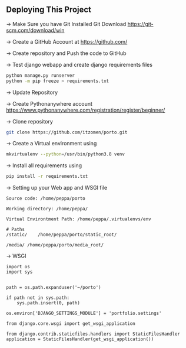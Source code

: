 ## Deploying This Project


-> Make Sure you have Git Installed
Git Download
https://git-scm.com/download/win

-> Create a GitHub Account at
https://github.com/


-> Create repository and Push the code to GitHub

-> Test django webapp and create django requirements files
``` bash
python manage.py runserver
python -m pip freeze > requirements.txt
```

-> Update Repository

-> Create Pythonanywhere account
https://www.pythonanywhere.com/registration/register/beginner/

-> Clone repository
``` bash
git clone https://github.com/itzomen/porto.git
```

-> Create a Virtual environment using
``` bash
mkvirtualenv --python=/usr/bin/python3.8 venv
```

-> Install all requirements using
``` bash
pip install -r requirements.txt
```
-> Setting up your Web app and WSGI file

```
Source code: /home/peppa/porto

Working directory: /home/peppa/

Virtual Environtment Path: /home/peppa/.virtualenvs/env

# Paths
/static/	/home/peppa/porto/static_root/

/media/	/home/peppa/porto/media_root/

```
-> WSGI
```
import os
import sys


path = os.path.expanduser('~/porto')

if path not in sys.path:
    sys.path.insert(0, path)

os.environ['DJANGO_SETTINGS_MODULE'] = 'portfolio.settings'

from django.core.wsgi import get_wsgi_application

from django.contrib.staticfiles.handlers import StaticFilesHandler
application = StaticFilesHandler(get_wsgi_application())

```